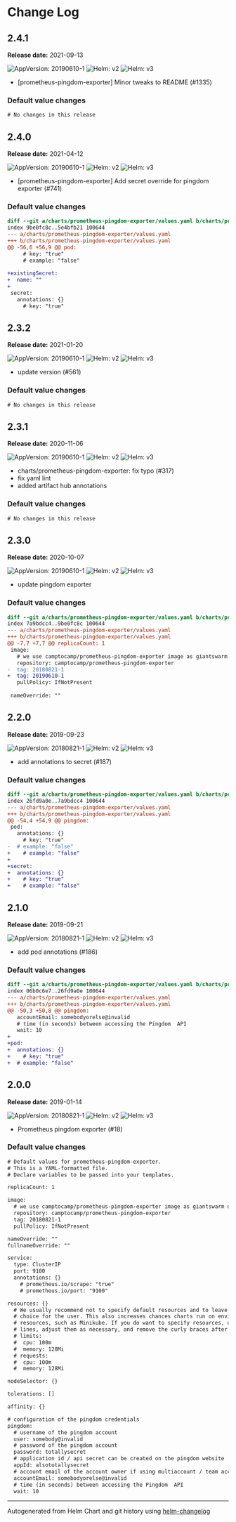 # Change Log

## 2.4.1

**Release date:** 2021-09-13

![AppVersion: 20190610-1](https://img.shields.io/static/v1?label=AppVersion&message=20190610-1&color=success&logo=)
![Helm: v2](https://img.shields.io/static/v1?label=Helm&message=v2&color=inactive&logo=helm)
![Helm: v3](https://img.shields.io/static/v1?label=Helm&message=v3&color=informational&logo=helm)


* [prometheus-pingdom-exporter] Minor tweaks to README (#1335)

### Default value changes

```diff
# No changes in this release
```

## 2.4.0

**Release date:** 2021-04-12

![AppVersion: 20190610-1](https://img.shields.io/static/v1?label=AppVersion&message=20190610-1&color=success&logo=)
![Helm: v2](https://img.shields.io/static/v1?label=Helm&message=v2&color=inactive&logo=helm)
![Helm: v3](https://img.shields.io/static/v1?label=Helm&message=v3&color=informational&logo=helm)


* [prometheus-pingdom-exporter] Add secret override for pingdom exporter (#741)

### Default value changes

```diff
diff --git a/charts/prometheus-pingdom-exporter/values.yaml b/charts/prometheus-pingdom-exporter/values.yaml
index 9be0fc8c..5e4bfb21 100644
--- a/charts/prometheus-pingdom-exporter/values.yaml
+++ b/charts/prometheus-pingdom-exporter/values.yaml
@@ -56,6 +56,9 @@ pod:
     # key: "true"
     # example: "false"
 
+existingSecret:
+  name: ""
+
 secret:
   annotations: {}
     # key: "true"
```

## 2.3.2

**Release date:** 2021-01-20

![AppVersion: 20190610-1](https://img.shields.io/static/v1?label=AppVersion&message=20190610-1&color=success&logo=)
![Helm: v2](https://img.shields.io/static/v1?label=Helm&message=v2&color=inactive&logo=helm)
![Helm: v3](https://img.shields.io/static/v1?label=Helm&message=v3&color=informational&logo=helm)


* update version (#561)

### Default value changes

```diff
# No changes in this release
```

## 2.3.1

**Release date:** 2020-11-06

![AppVersion: 20190610-1](https://img.shields.io/static/v1?label=AppVersion&message=20190610-1&color=success&logo=)
![Helm: v2](https://img.shields.io/static/v1?label=Helm&message=v2&color=inactive&logo=helm)
![Helm: v3](https://img.shields.io/static/v1?label=Helm&message=v3&color=informational&logo=helm)


* charts/prometheus-pingdom-exporter: fix typo (#317)
* fix yaml lint
* added artifact hub annotations

### Default value changes

```diff
# No changes in this release
```

## 2.3.0

**Release date:** 2020-10-07

![AppVersion: 20190610-1](https://img.shields.io/static/v1?label=AppVersion&message=20190610-1&color=success&logo=)
![Helm: v2](https://img.shields.io/static/v1?label=Helm&message=v2&color=inactive&logo=helm)
![Helm: v3](https://img.shields.io/static/v1?label=Helm&message=v3&color=informational&logo=helm)


* update pingdom exporter

### Default value changes

```diff
diff --git a/charts/prometheus-pingdom-exporter/values.yaml b/charts/prometheus-pingdom-exporter/values.yaml
index 7a9bdcc4..9be0fc8c 100644
--- a/charts/prometheus-pingdom-exporter/values.yaml
+++ b/charts/prometheus-pingdom-exporter/values.yaml
@@ -7,7 +7,7 @@ replicaCount: 1
 image:
   # we use camptocamp/prometheus-pingdom-exporter image as giantswarm did not publish recent versions after 0.1.1
   repository: camptocamp/prometheus-pingdom-exporter
-  tag: 20180821-1
+  tag: 20190610-1
   pullPolicy: IfNotPresent
 
 nameOverride: ""
```

## 2.2.0

**Release date:** 2019-09-23

![AppVersion: 20180821-1](https://img.shields.io/static/v1?label=AppVersion&message=20180821-1&color=success&logo=)
![Helm: v2](https://img.shields.io/static/v1?label=Helm&message=v2&color=inactive&logo=helm)
![Helm: v3](https://img.shields.io/static/v1?label=Helm&message=v3&color=informational&logo=helm)


* add annotations to secret (#187)

### Default value changes

```diff
diff --git a/charts/prometheus-pingdom-exporter/values.yaml b/charts/prometheus-pingdom-exporter/values.yaml
index 26fd9a0e..7a9bdcc4 100644
--- a/charts/prometheus-pingdom-exporter/values.yaml
+++ b/charts/prometheus-pingdom-exporter/values.yaml
@@ -54,4 +54,9 @@ pingdom:
 pod:
   annotations: {}
     # key: "true"
-  # example: "false"
+    # example: "false"
+
+secret:
+  annotations: {}
+    # key: "true"
+    # example: "false"
```

## 2.1.0

**Release date:** 2019-09-21

![AppVersion: 20180821-1](https://img.shields.io/static/v1?label=AppVersion&message=20180821-1&color=success&logo=)
![Helm: v2](https://img.shields.io/static/v1?label=Helm&message=v2&color=inactive&logo=helm)
![Helm: v3](https://img.shields.io/static/v1?label=Helm&message=v3&color=informational&logo=helm)


* add pod annotations (#186)

### Default value changes

```diff
diff --git a/charts/prometheus-pingdom-exporter/values.yaml b/charts/prometheus-pingdom-exporter/values.yaml
index 06b0c6e7..26fd9a0e 100644
--- a/charts/prometheus-pingdom-exporter/values.yaml
+++ b/charts/prometheus-pingdom-exporter/values.yaml
@@ -50,3 +50,8 @@ pingdom:
   accountEmail: somebodyorelse@invalid
   # time (in seconds) between accessing the Pingdom  API
   wait: 10
+
+pod:
+  annotations: {}
+    # key: "true"
+  # example: "false"
```

## 2.0.0

**Release date:** 2019-01-14

![AppVersion: 20180821-1](https://img.shields.io/static/v1?label=AppVersion&message=20180821-1&color=success&logo=)
![Helm: v2](https://img.shields.io/static/v1?label=Helm&message=v2&color=inactive&logo=helm)
![Helm: v3](https://img.shields.io/static/v1?label=Helm&message=v3&color=informational&logo=helm)


* Prometheus pingdom exporter (#18)

### Default value changes

```diff
# Default values for prometheus-pingdom-exporter.
# This is a YAML-formatted file.
# Declare variables to be passed into your templates.

replicaCount: 1

image:
  # we use camptocamp/prometheus-pingdom-exporter image as giantswarm did not publish recent versions after 0.1.1
  repository: camptocamp/prometheus-pingdom-exporter
  tag: 20180821-1
  pullPolicy: IfNotPresent

nameOverride: ""
fullnameOverride: ""

service:
  type: ClusterIP
  port: 9100
  annotations: {}
    # prometheus.io/scrape: "true"
    # prometheus.io/port: "9100"

resources: {}
  # We usually recommend not to specify default resources and to leave this as a conscious
  # choice for the user. This also increases chances charts run on environments with little
  # resources, such as Minikube. If you do want to specify resources, uncomment the following
  # lines, adjust them as necessary, and remove the curly braces after 'resources:'.
  # limits:
  #  cpu: 100m
  #  memory: 128Mi
  # requests:
  #  cpu: 100m
  #  memory: 128Mi

nodeSelector: {}

tolerations: []

affinity: {}

# configuration of the pingdom credentials
pingdom:
  # username of the pingdom account
  user: somebody@invalid
  # password of the pingdom account
  password: totallysecret
  # application id / api secret can be created on the pingdom website
  appId: alsototallysecret
  # account email of the account owner if using multiaccount / team accounts
  accountEmail: somebodyorelse@invalid
  # time (in seconds) between accessing the Pingdom  API
  wait: 10
```

---
Autogenerated from Helm Chart and git history using [helm-changelog](https://github.com/mogensen/helm-changelog)
